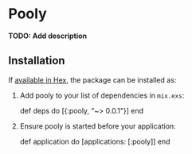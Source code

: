 # Pooly

**TODO: Add description**

## Installation

If [available in Hex](https://hex.pm/docs/publish), the package can be installed as:

  1. Add pooly to your list of dependencies in `mix.exs`:

        def deps do
          [{:pooly, "~> 0.0.1"}]
        end

  2. Ensure pooly is started before your application:

        def application do
          [applications: [:pooly]]
        end

